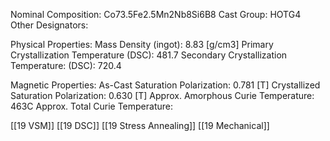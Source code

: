 Nominal Composition: Co73.5Fe­­­2.5Mn2Nb8Si6B8
Cast Group: HOTG4
Other Designators: 
 
Physical Properties:
Mass Density (ingot): 8.83 [g/cm3]
Primary Crystallization Temperature (DSC): 481.7
Secondary Crystallization Temperature: (DSC): 720.4
 
Magnetic Properties:
As-Cast Saturation Polarization: 0.781 [T]
Crystallized Saturation Polarization: 0.630 [T]
Approx. Amorphous Curie Temperature: 463C
Approx. Total Curie Temperature:
 
[[19 VSM]]
[[19 DSC]]
[[19 Stress Annealing]]
[[19 Mechanical]]
